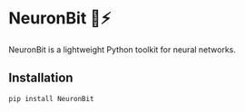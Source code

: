 # NeuronBit 🧠⚡

NeuronBit is a lightweight Python toolkit for neural networks.

## Installation
```bash
pip install NeuronBit

